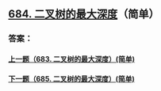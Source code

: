 ## [684. 二叉树的最大深度](https://leetcode-cn.com/problems/merge-two-sorted-lists/)（简单）





### 答案：



#### [上一题（683. 二叉树的最大深度）(简单)](https://github.com/sdwwld/leetCode/blob/master/src/main/java/com/wld/java/leetcode/leetCode0683.md)

#### [下一题（685. 二叉树的最大深度）(简单)](https://github.com/sdwwld/leetCode/blob/master/src/main/java/com/wld/java/leetcode/leetCode0685.md)